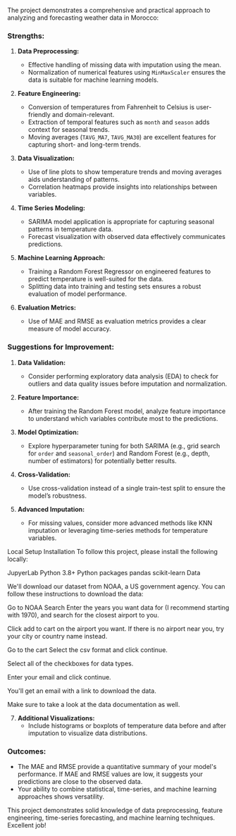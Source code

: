 The  project demonstrates a comprehensive and practical approach to analyzing and forecasting weather data in Morocco:

### Strengths:
1. **Data Preprocessing:**
   - Effective handling of missing data with imputation using the mean.
   - Normalization of numerical features using `MinMaxScaler` ensures the data is suitable for machine learning models.

2. **Feature Engineering:**
   - Conversion of temperatures from Fahrenheit to Celsius is user-friendly and domain-relevant.
   - Extraction of temporal features such as `month` and `season` adds context for seasonal trends.
   - Moving averages (`TAVG_MA7`, `TAVG_MA30`) are excellent features for capturing short- and long-term trends.

3. **Data Visualization:**
   - Use of line plots to show temperature trends and moving averages aids understanding of patterns.
   - Correlation heatmaps provide insights into relationships between variables.

4. **Time Series Modeling:**
   - SARIMA model application is appropriate for capturing seasonal patterns in temperature data.
   - Forecast visualization with observed data effectively communicates predictions.

5. **Machine Learning Approach:**
   - Training a Random Forest Regressor on engineered features to predict temperature is well-suited for the data.
   - Splitting data into training and testing sets ensures a robust evaluation of model performance.

6. **Evaluation Metrics:**
   - Use of MAE and RMSE as evaluation metrics provides a clear measure of model accuracy.

### Suggestions for Improvement:
1. **Data Validation:**
   - Consider performing exploratory data analysis (EDA) to check for outliers and data quality issues before imputation and normalization.

2. **Feature Importance:**
   - After training the Random Forest model, analyze feature importance to understand which variables contribute most to the predictions.

3. **Model Optimization:**
   - Explore hyperparameter tuning for both SARIMA (e.g., grid search for `order` and `seasonal_order`) and Random Forest (e.g., depth, number of estimators) for potentially better results.

4. **Cross-Validation:**
   - Use cross-validation instead of a single train-test split to ensure the model’s robustness.

5. **Advanced Imputation:**
   - For missing values, consider more advanced methods like KNN imputation or leveraging time-series methods for temperature variables.
  
Local Setup
Installation
To follow this project, please install the following locally:

JupyerLab
Python 3.8+
Python packages
pandas
scikit-learn
Data



We'll download our dataset from NOAA, a US government agency. You can follow these instructions to download the data:




Go to NOAA Search
Enter the years you want data for (I recommend starting with 1970), and search for the closest airport to you.

Click add to cart on the airport you want.
If there is no airport near you, try your city or country name instead.

Go to the cart
Select the csv format and click continue.

Select all of the checkboxes for data types.

Enter your email and click continue.

You'll get an email with a link to download the data.

Make sure to take a look at the data documentation as well.

7. **Additional Visualizations:**
   - Include histograms or boxplots of temperature data before and after imputation to visualize data distributions.

### Outcomes:
- The MAE and RMSE provide a quantitative summary of your model's performance. If MAE and RMSE values are low, it suggests your predictions are close to the observed data.
- Your ability to combine statistical, time-series, and machine learning approaches shows versatility.

This project demonstrates solid knowledge of data preprocessing, feature engineering, time-series forecasting, and machine learning techniques. Excellent job!
